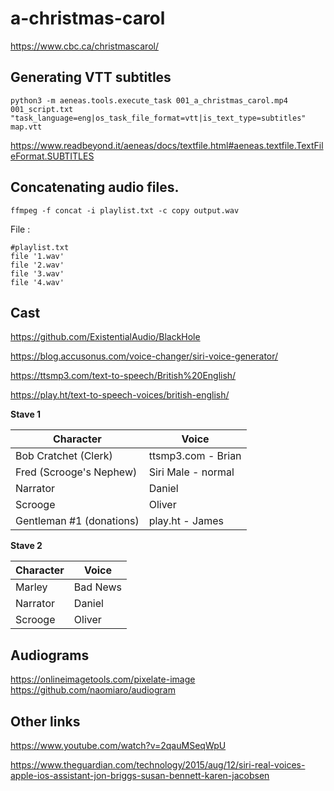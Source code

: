 # a-christmas-carol

https://www.cbc.ca/christmascarol/

## Generating VTT subtitles
```
python3 -m aeneas.tools.execute_task 001_a_christmas_carol.mp4 001_script.txt "task_language=eng|os_task_file_format=vtt|is_text_type=subtitles" map.vtt
```

https://www.readbeyond.it/aeneas/docs/textfile.html#aeneas.textfile.TextFileFormat.SUBTITLES

## Concatenating audio files.
```
ffmpeg -f concat -i playlist.txt -c copy output.wav
```

File :

```
#playlist.txt
file '1.wav'
file '2.wav'
file '3.wav'
file '4.wav'
```

## Cast

https://github.com/ExistentialAudio/BlackHole

https://blog.accusonus.com/voice-changer/siri-voice-generator/

https://ttsmp3.com/text-to-speech/British%20English/

https://play.ht/text-to-speech-voices/british-english/

**Stave 1**

| Character | Voice |
| --- | --- |
| Bob Cratchet (Clerk) | ttsmp3.com - Brian |
| Fred (Scrooge's Nephew) | Siri Male - normal  |
| Narrator | Daniel |
| Scrooge | Oliver |
| Gentleman #1 (donations) | play.ht - James |


**Stave 2**

| Character | Voice |
| --- | --- |
| Marley | Bad News  |
| Narrator | Daniel |
| Scrooge | Oliver |

## Audiograms

https://onlineimagetools.com/pixelate-image
https://github.com/naomiaro/audiogram

## Other links

https://www.youtube.com/watch?v=2qauMSeqWpU

https://www.theguardian.com/technology/2015/aug/12/siri-real-voices-apple-ios-assistant-jon-briggs-susan-bennett-karen-jacobsen

